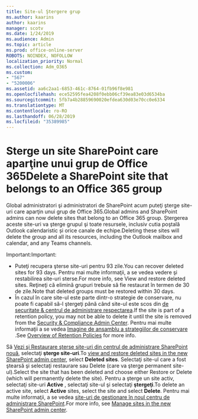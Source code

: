 ```yaml
---
title: Site-ul Ştergere grup
ms.author: kaarins
author: kaarins
manager: scotv
ms.date: 1/24/2019
ms.audience: Admin
ms.topic: article
ms.prod: office-online-server
ROBOTS: NOINDEX, NOFOLLOW
localization_priority: Normal
ms.collection: Adm_O365
ms.custom:
- "567"
- "5200006"
ms.assetid: aa6c2aa1-6853-461c-8764-01fb96f8e981
ms.openlocfilehash: ece52595fea4208f0ebb06cf39ea83e03d6534ba
ms.sourcegitcommit: 5fb7a4b28859690020efdea630d03e70cc0e6334
ms.translationtype: MT
ms.contentlocale: ro-RO
ms.lasthandoff: 06/28/2019
ms.locfileid: "35389985"
---
```

# <a name="delete-a-sharepoint-site-that-belongs-to-an-office-365-group"></a><span data-ttu-id="eb51c-102">Sterge un site SharePoint care aparţine unui grup de Office 365</span><span class="sxs-lookup"><span data-stu-id="eb51c-102">Delete a SharePoint site that belongs to an Office 365 group</span></span>

<span data-ttu-id="eb51c-103">Global administratori şi administratori de SharePoint acum puteţi şterge site-uri care aparţin unui grup de Office 365.</span><span class="sxs-lookup"><span data-stu-id="eb51c-103">Global admins and SharePoint admins can now delete sites that belong to an Office 365 group.</span></span> <span data-ttu-id="eb51c-104">Ştergerea aceste site-uri va şterge grupul şi toate resursele, inclusiv cutia poştală Outlook calendaristic și orice canale de echipe.</span><span class="sxs-lookup"><span data-stu-id="eb51c-104">Deleting these sites will delete the group and all its resources, including the Outlook mailbox and calendar, and any Teams channels.</span></span>
  
<span data-ttu-id="eb51c-105">Important:</span><span class="sxs-lookup"><span data-stu-id="eb51c-105">Important:</span></span>

- <span data-ttu-id="eb51c-106">Puteţi recupera şterse site-uri pentru 93 zile.</span><span class="sxs-lookup"><span data-stu-id="eb51c-106">You can recover deleted sites for 93 days.</span></span> <span data-ttu-id="eb51c-107">Pentru mai multe informaţii, a se vedea vedere şi restabilirea site-uri sterse.</span><span class="sxs-lookup"><span data-stu-id="eb51c-107">For more info, see View and restore deleted sites.</span></span> <span data-ttu-id="eb51c-108">Reţineţi că elimină grupuri trebuie să fie restaurat în termen de 30 de zile.</span><span class="sxs-lookup"><span data-stu-id="eb51c-108">Note that deleted groups must be restored within 30 days.</span></span>
- <span data-ttu-id="eb51c-109">În cazul în care site-ul este parte dintr-o strategie de conservare, nu poate fi capabil să-l ştergeţi până când site-ul este scos din [de securitate &amp; centrul de administrare respectarea](https://protection.office.com/?rfr=AdminCenter#/retention).</span><span class="sxs-lookup"><span data-stu-id="eb51c-109">If the site is part of a retention policy, you may not be able to delete it until the site is removed from the [Security &amp; Compliance Admin Center](https://protection.office.com/?rfr=AdminCenter#/retention).</span></span> <span data-ttu-id="eb51c-110">Pentru mai multe informaţii a se vedea [Imagine de ansamblu a strategiilor de conservare](https://docs.microsoft.com/office365/securitycompliance/retention-policies#content-in-onedrive-accounts-and-sharepoint-sites) .</span><span class="sxs-lookup"><span data-stu-id="eb51c-110">See [Overview of Retention Policies](https://docs.microsoft.com/office365/securitycompliance/retention-policies#content-in-onedrive-accounts-and-sharepoint-sites) for more info.</span></span>
  
<span data-ttu-id="eb51c-111">Să [Vezi şi Restaurare şterse site-uri din centrul de administrare SharePoint nouă](https://docs.microsoft.com/sharepoint/view-and-restore-deleted-sites-in-new-admin-center), selectaţi **şterge site-uri**.</span><span class="sxs-lookup"><span data-stu-id="eb51c-111">To [view and restore deleted sites in the new SharePoint admin center](https://docs.microsoft.com/sharepoint/view-and-restore-deleted-sites-in-new-admin-center), select **Deleted sites**.</span></span> <span data-ttu-id="eb51c-112">Selectaţi site-ul care a fost ştearsă şi selectaţi restaurare sau Delete (care va şterge permanent site-ul).</span><span class="sxs-lookup"><span data-stu-id="eb51c-112">Select the site that has been deleted and choose either Restore or Delete (which will permanently delete the site).</span></span> <span data-ttu-id="eb51c-113">Pentru a şterge un site activ, selectaţi site-uri **Active** , selectaţi site-ul şi selectaţi **ştergeţi**.</span><span class="sxs-lookup"><span data-stu-id="eb51c-113">To delete an active site, select **Active** sites, select the site and select **Delete**.</span></span> <span data-ttu-id="eb51c-114">Pentru mai multe informaţii, a se vedea [site-uri de gestionare în noul centru de administrare SharePoint](https://docs.microsoft.com/sharepoint/manage-sites-in-new-admin-center).</span><span class="sxs-lookup"><span data-stu-id="eb51c-114">For more info, see [Manage sites in the new SharePoint admin center](https://docs.microsoft.com/sharepoint/manage-sites-in-new-admin-center).</span></span>
  